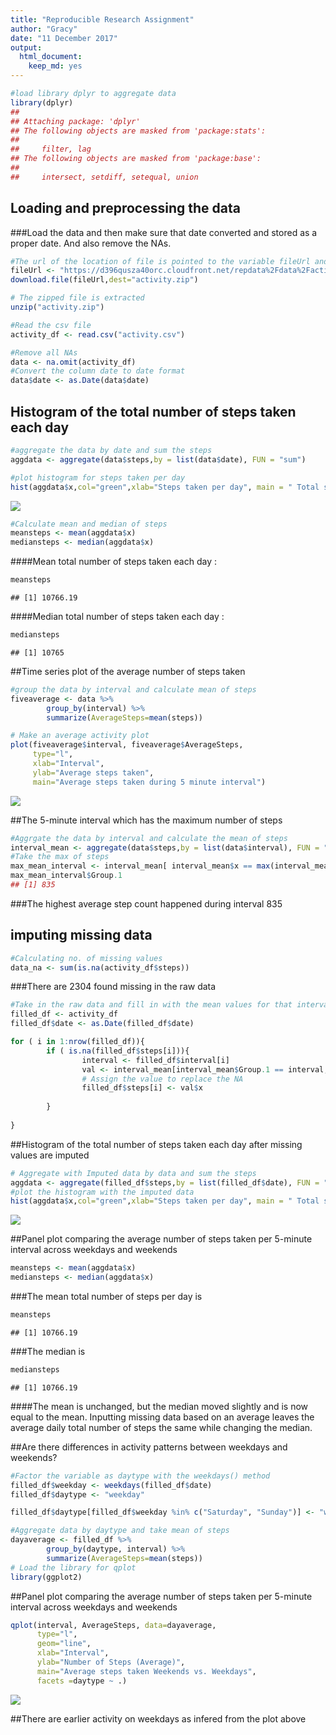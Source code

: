 ```yaml
---
title: "Reproducible Research Assignment"
author: "Gracy"
date: "11 December 2017"
output: 
  html_document: 
    keep_md: yes
---
```





```r
#load library dplyr to aggregate data
library(dplyr)
## 
## Attaching package: 'dplyr'
## The following objects are masked from 'package:stats':
## 
##     filter, lag
## The following objects are masked from 'package:base':
## 
##     intersect, setdiff, setequal, union
```
## Loading and preprocessing the data
###Load the data and then make sure that date converted and stored as a proper date. And also remove the NAs.



```r
#The url of the location of file is pointed to the variable fileUrl and is passed to download file method
fileUrl <- "https://d396qusza40orc.cloudfront.net/repdata%2Fdata%2Factivity.zip"
download.file(fileUrl,dest="activity.zip")

# The zipped file is extracted
unzip("activity.zip")

#Read the csv file
activity_df <- read.csv("activity.csv")

#Remove all NAs
data <- na.omit(activity_df)
#Convert the column date to date format
data$date <- as.Date(data$date)
```

## Histogram of the total number of steps taken each day



```r
#aggregate the data by date and sum the steps
aggdata <- aggregate(data$steps,by = list(data$date), FUN = "sum")

#plot histogram for steps taken per day
hist(aggdata$x,col="green",xlab="Steps taken per day", main = " Total steps taken per day")
```

![](PA1_template_files/figure-html/pressure-1.png)<!-- -->

```r
#Calculate mean and median of steps
meansteps <- mean(aggdata$x)
mediansteps <- median(aggdata$x)
```

####Mean total number of steps taken each day : 

```r
meansteps
```

```
## [1] 10766.19
```
####Median total number of steps taken each day :

```r
mediansteps
```

```
## [1] 10765
```
##Time series plot of the average number of steps taken


```r
#group the data by interval and calculate mean of steps
fiveaverage <- data %>%
        group_by(interval) %>%
        summarize(AverageSteps=mean(steps))

# Make an average activity plot
plot(fiveaverage$interval, fiveaverage$AverageSteps, 
     type="l",
     xlab="Interval",
     ylab="Average steps taken",
     main="Average steps taken during 5 minute interval")
```

![](PA1_template_files/figure-html/plot_avg_steps-1.png)<!-- -->

##The 5-minute interval which has the maximum number of steps

```r
#Aggrgate the data by interval and calculate the mean of steps
interval_mean <- aggregate(data$steps,by = list(data$interval), FUN = "mean")
#Take the max of steps 
max_mean_interval <- interval_mean[ interval_mean$x == max(interval_mean$x), ] 
max_mean_interval$Group.1
## [1] 835
```

###The highest average step count happened during interval 835

## imputing missing data

```r
#Calculating no. of missing values
data_na <- sum(is.na(activity_df$steps))
```
###There are 2304 found missing in the raw data 


```r
#Take in the raw data and fill in with the mean values for that interval 
filled_df <- activity_df
filled_df$date <- as.Date(filled_df$date)

for ( i in 1:nrow(filled_df)){
        if ( is.na(filled_df$steps[i])){
                interval <- filled_df$interval[i]
                val <- interval_mean[interval_mean$Group.1 == interval,]
                # Assign the value to replace the NA
                filled_df$steps[i] <- val$x
                
        }
        
}
```

##Histogram of the total number of steps taken each day after missing values are imputed


```r
# Aggregate with Imputed data by data and sum the steps
aggdata <- aggregate(filled_df$steps,by = list(filled_df$date), FUN = "sum")
#plot the histogram with the imputed data
hist(aggdata$x,col="green",xlab="Steps taken per day", main = " Total steps taken per day")
```

![](PA1_template_files/figure-html/unnamed-chunk-3-1.png)<!-- -->

##Panel plot comparing the average number of steps taken per 5-minute interval across weekdays and weekends

```r
meansteps <- mean(aggdata$x)
mediansteps <- median(aggdata$x)
```

###The mean total number of steps per day is

```r
meansteps
```

```
## [1] 10766.19
```
###The median is 

```r
mediansteps
```

```
## [1] 10766.19
```
####The mean is unchanged, but the median moved slightly and is now equal to the mean. Inputting missing data based on an average leaves the average daily total number of steps the same while changing the median.



##Are there differences in activity patterns between weekdays and weekends?

```r
#Factor the variable as daytype with the weekdays() method
filled_df$weekday <- weekdays(filled_df$date)
filled_df$daytype <- "weekday"

filled_df$daytype[filled_df$weekday %in% c("Saturday", "Sunday")] <- "weekend"

#Aggregate data by daytype and take mean of steps
dayaverage <- filled_df %>%
        group_by(daytype, interval) %>%
        summarize(AverageSteps=mean(steps))
# Load the library for qplot
library(ggplot2)
```

##Panel plot comparing the average number of steps taken per 5-minute interval across weekdays and weekends

```r
qplot(interval, AverageSteps, data=dayaverage,
      type="l",
      geom="line",
      xlab="Interval",
      ylab="Number of Steps (Average)",
      main="Average steps taken Weekends vs. Weekdays",
      facets =daytype ~ .)
```

![](PA1_template_files/figure-html/plot_steps-1.png)<!-- -->


##There are  earlier activity on weekdays as infered from the plot above

